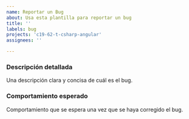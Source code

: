 ```yaml
---
name: Reportar un Bug
about: Usa esta plantilla para reportar un bug
title: ''
labels: bug
projects: 'c19-62-t-csharp-angular'
assignees: ''

---
```


### Descripción detallada

Una descripción clara y concisa de cuál es el bug.

### Comportamiento esperado

Comportamiento que se espera una vez que se haya corregido el bug.
